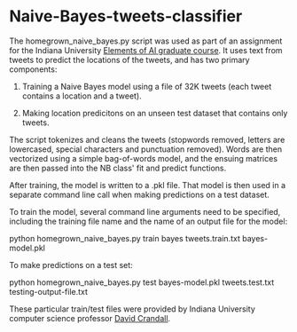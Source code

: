 # Naive-Bayes-tweets-classifier

The homegrown_naive_bayes.py script was used as part of an assignment for the Indiana University [Elements of AI graduate course](https://luddy.indiana.edu/academics/courses/class/iub-fall-2020-csci-b551#:~:text=CSCI%2DB%20551%20ELEMENTS%20OF%20ARTIFICIAL%20INTELLIGENCE%20(3%20CR.)&text=Principles%20of%20reactive%2C%20goal%2Dbased,%2C%20reasoning%20under%20uncertainty%2C%20planning.). It uses text from tweets to predict the locations of the tweets, and has two primary components:

1) Training a Naive Bayes model using a file of 32K tweets (each tweet contains a location and a tweet).

2) Making location predicitons on an unseen test dataset that contains only tweets.

The script tokenizes and cleans the tweets (stopwords removed, letters are lowercased, special characters and punctuation removed). Words are then vectorized using a simple bag-of-words model, and the ensuing matrices are then passed into the NB class' fit and predict functions.

After training, the model is written to a .pkl file. That model is then used in a separate command line call when making predictions on a test dataset.

To train the model, several command line arguments need to be specified, including the training file name and the name of an output file for the model:

python homegrown_naive_bayes.py train bayes tweets.train.txt bayes-model.pkl

To make predictions on a test set:

python homegrown_naive_bayes.py test bayes-model.pkl tweets.test.txt testing-output-file.txt

These particular train/test files were provided by Indiana University computer science professor [David Crandall](https://homes.luddy.indiana.edu/djcran/).